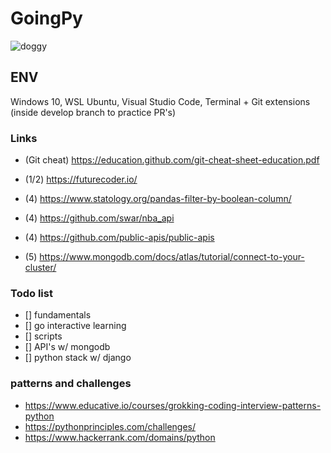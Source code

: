 # GoingPy
<img src="https://image.ibb.co/bEF0B7/doggy.gif" alt="doggy" border="0">

## ENV
Windows 10, WSL Ubuntu, Visual Studio Code, Terminal + Git extensions (inside develop branch to practice PR's)

### Links
- (Git cheat) https://education.github.com/git-cheat-sheet-education.pdf

- (1/2) https://futurecoder.io/
- (4) https://www.statology.org/pandas-filter-by-boolean-column/
- (4) https://github.com/swar/nba_api
- (4) https://github.com/public-apis/public-apis
- (5) https://www.mongodb.com/docs/atlas/tutorial/connect-to-your-cluster/

### Todo list
- [] fundamentals
- [] go interactive learning
- [] scripts 
- [] API's w/ mongodb
- [] python stack w/ django

### patterns and challenges
- https://www.educative.io/courses/grokking-coding-interview-patterns-python
- https://pythonprinciples.com/challenges/
- https://www.hackerrank.com/domains/python